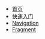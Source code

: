 - [首页](/)
- [快速入门](start.md "start from here")
- [Navigation](navigation.md "android navigation")
- [Fragment](fragment.md "android fragment")